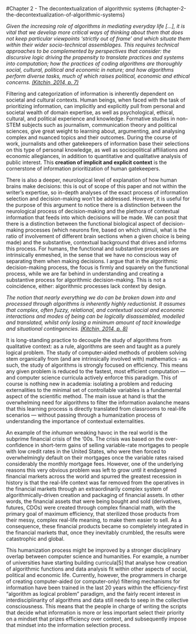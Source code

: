 #Chapter 2 - The decontextualization of algorithmic systems {#chapter-2-the-decontextualization-of-algorithmic-systems}

_Given the increasing role of algorithms in mediating everyday life [...], it is vital that we develop more critical ways of thinking about them that does not keep particular viewpoints ‘strictly out of frame’ and which situate them within their wider socio-technical assemblages. This requires technical approaches to be complemented by perspectives that consider: the discursive logic driving the propensity to translate practices and systems into computation; how the practices of coding algorithms are thoroughly social, cultural, political and economic in nature; and how algorithms perform diverse tasks, much of which raises political, economic and ethical concerns._ [_(Kitchin, 2014, p. 7)_](https://paperpile.com/c/BG18Wg/O1On/?locator=7)

Filtering and categorization of information is inherently dependent on societal and cultural contexts. Human beings, when faced with the task of prioritizing information, can implicitly and explicitly pull from personal and societal wealth of domain expertise, as well as psychological, ethical, cultural, and political experience and knowledge. Formative studies in non-STEM subjects such as journalism, communication theory and political sciences, give great weight to learning about, argumenting, and analysing complex and nuanced topics and their outcomes. During the course of work, journalists and other gatekeepers of information base their selections on this type of personal knowledge, as well as sociopolitical affiliations and economic allegiances, in addition to quantitative and qualitative analysis of public interest. This **creation of implicit and explicit context** is the cornerstone of information prioritization of human gatekeepers.

There is also a deeper, neurological level of explanation of how human brains make decisions: this is out of scope of this paper and not within the writer’s expertise, so in-depth analyses of the exact process of information selection and decision-making won’t be addressed. However, it is useful for the purpose of this argument to notice there is a distinction between the neurological process of decision-making and the plethora of contextual information that feeds into which decisions will be made. We can posit that there is a distinction between the functional biological aspect of decision-making processes (which neurons fire, based on which stimuli, what is the ratio of involvement of different brain sections when a given choice is being made) and the substantive, contextual background that drives and informs this process. For humans, the functional and substantive processes are intrinsically enmeshed, in the sense that we have no conscious way of separating them when making decisions. I argue that in the algorithmic decision-making process, the focus is firmly and squarely on the functional process, while we are far behind in understanding and creating a substantive process for algorithmic decision-making. This is not a coincidence, either: algorithmic processes lack context by design.

_The notion that nearly everything we do can be broken down into and processed through algorithms is inherently highly reductionist. It assumes that complex, often fuzzy, relational, and contextual social and economic interactions and modes of being can be logically disassembled, modelled and translated, whilst only losing a minimum amount of tacit knowledge and situational contingencies._ [_(Kitchin, 2014, p. 8)_](https://paperpile.com/c/BG18Wg/O1On/?locator=8)

It is long-standing practice to decouple the study of algorithms from qualitative context: as a rule, algorithms are seen and taught as a purely logical problem. The study of computer-aided methods of problem solving stem organically from (and are intrinsically involved with) mathematics - as such, the study of algorithms is strongly focused on efficiency. This means any given problem is reduced to the fastest, most efficient computation — and computer science curricula actively enforce this paradigm. This of course is nothing new in academia: isolating a problem and reducing externalities to the minimal set of controllable variables is a fundamental aspect of the scientific method. The main issue at hand is that the overwhelming need for algorithms to filter the information avalanche means that this learning process is directly translated from classrooms to real-life scenarios — without passing through a humanization process of understanding the importance of contextual externalities.

An example of the _inhuman_ wreaking havoc in the real world is the subprime financial crisis of the ‘00s. The crisis was based on the over-confidence in short-term gains of selling variable-rate mortgages to people with low credit rates in the United States, who were then forced to overwhelmingly default on their mortgages once the variable rates raised considerably the monthly mortgage fees. However, one of the underlying reasons this very obvious problem was left to grow until it endangered financial markets across the world and spurred the greatest recession in history is that the real-life context was far removed from the operatives in the financial markets through an extraordinarily complex system of algorithmically-driven creation and packaging of financial assets. In other words, the financial assets that were being bought and sold (derivatives, futures, CDOs) were created through complex financial math, with the primary goal of maximum efficiency, that sterilized those products from their messy, complex real-life meaning, to make them easier to sell. As a consequence, these financial products became so completely integrated in the financial markets that, once they inevitably crumbled, the results were catastrophic and global.

This humanization process might be improved by a stronger disciplinary overlap between computer science and humanities. For example, a number of universities have starting building curricula[5] that analyse how creation of algorithmic functions and data analysis fit within other aspects of social, political and economic life. Currently, however, the programmers in charge of creating computer-aided (or computer-only) filtering mechanisms for information have been trained in the last 20 years within the efficiency-first “algorithm as logical problem” paradigm, and the fairly recent interest in interdisciplinarity of algorithms and data still needs to seep in the collective consciousness. This means that the people in charge of writing the scripts that decide what information is more or less important select their priority on a mindset that prizes efficiency over context, and subsequently impose that mindset into the information selection process.

[^5]: Like University of Copenhagen’s PhD course in Big Data and Ethics